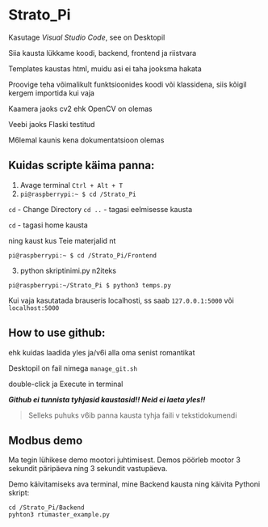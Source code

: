 # Strato_Pi

Kasutage *Visual Studio Code*, see on Desktopil

Siia kausta lükkame koodi, backend, frontend ja riistvara

Templates kaustas html, muidu asi ei taha jooksma hakata

Proovige teha võimalikult funktsioonides koodi või klassidena,
siis kõigil kergem importida kui vaja

Kaamera jaoks cv2 ehk OpenCV on olemas

Veebi jaoks Flaski testitud

M6lemal kaunis kena dokumentatsioon olemas

## Kuidas scripte käima panna:
1. Avage terminal ````Ctrl + Alt + T````
2. ````pi@raspberrypi:~ $ cd /Strato_Pi```` 

````cd```` - Change Directory ````cd ..```` - tagasi eelmisesse kausta

````cd```` - tagasi home kausta

ning kaust kus Teie materjalid nt 
````
pi@raspberrypi:~ $ cd /Strato_Pi/Frontend
````
3. python skriptinimi.py n2iteks 
````
pi@raspberrypi:~/Strato_Pi $ python3 temps.py
````
Kui vaja kasutatada brauseris localhosti, ss saab ````127.0.0.1:5000````
või ````localhost:5000````

## How to use github:
ehk kuidas laadida yles ja/v6i alla oma senist romantikat

Desktopil on fail nimega ````manage_git.sh````

double-click ja Execute in terminal

***Github ei tunnista tyhjasid kaustasid!! Neid ei laeta yles!!***

>Selleks puhuks v6ib panna kausta tyhja faili v tekstidokumendi

## Modbus demo
Ma tegin lühikese demo mootori juhtimisest. Demos pöörleb mootor 3 sekundit päripäeva ning 3 sekundit vastupäeva. 

Demo käivitamiseks ava terminal, mine Backend kausta ning käivita Pythoni skript:

````
cd /Strato_Pi/Backend
pyhton3 rtumaster_example.py
````


